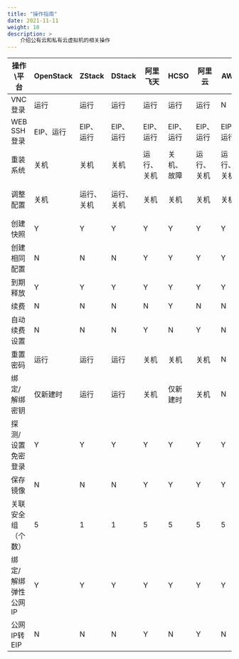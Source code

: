 ```yaml
---
title: "操作指南"
date: 2021-11-11
weight: 10
description: >
    介绍公有云和私有云虚拟机的相关操作
---
```



| 操作\平台       | OpenStack | ZStack | DStack | 阿里飞天   | HCSO   | 阿里云    | AWS    | Azure  | 华为云    | 腾讯云    | UCloud | Google | 天翼云    | 京东云    |
|-------------|-----------|--------|--------|--------|--------|--------|--------|--------|--------|--------|--------|--------|--------|--------|
| VNC登录       | 运行        | 运行     | 运行     | 运行     | 运行     | 运行     | N      | N      | 运行     | 运行     | 运行     | N      | N      | 运行     |
| WEB SSH登录   | EIP、运行    | EIP、运行 | EIP、运行 | EIP、运行 | EIP、运行 | EIP、运行 | EIP、运行 | EIP、运行 | EIP、运行 | EIP、运行 | EIP、运行 | EIP、运行 | EIP、运行 | EIP、运行 |
| 重装系统        | 关机        | 关机     | 关机     | 运行、关机  | 关机、故障  | 运行、关机  | 运行、关机  | 运行、关机  | 关机、故障  | 运行、关机  | 关机     | 关机     | 关机     | 关机     |
| 调整配置        | 关机        | 运行、关机  | 运行、关机  | 关机     | 关机     | 关机     | 关机     | 运行、关机  | 关机     | 关机     | 关机     | 关机     | 关机     | 关机     |
| 创建快照        | Y         | Y      | Y      | Y      | Y      | Y      | Y      | Y      | Y      | Y      | N      | Y      | Y      | Y      |
| 创建相同配置      | N         | N      | N      | Y      | Y      | Y      | Y      | Y      | Y      | Y      | Y      | Y      | Y      | Y      |
| 到期释放        | Y         | Y      | Y      | Y      | Y      | Y      | Y      | Y      | Y      | Y      | Y      | Y      | Y      | Y      |
| 续费          | N         | N      | N      | N      | Y      | N      | N      | N      | Y      | Y      | Y      | N      | N      | Y      |
| 自动续费设置      | N         | N      | N      | Y      | N      | Y      | N      | N      | Y      | Y      | Y      | N      | N      | Y      |
| 重置密码        | 运行        | 运行     | 运行     | 关机     | 关机     | 关机     | N      | 运行     | 关机     | 关机     | 运行     | 关机     | 关机     | 关机     |
| 绑定/解绑密钥     | 仅新建时      | 运行     | 运行     | 关机     | 仅新建时   | 关机     | N      | 运行     | 仅新建时   | 关机     | -      | 关机     | N      | 关机     |
| 探测/设置免密登录   | Y         | Y      | Y      | Y      | Y      | Y      | Y      | Y      | Y      | Y      | Y      | Y      | Y      | Y      |
| 保存镜像        | N         | N      | N      | Y      | Y      | Y      | Y      | Y      | Y      | Y      | N      | Y      | N      | Y      |
| 关联安全组（个数）   | 5         | 1      | 1      | 5      | 5      | 5      | 5      | 1      | 5      | 5      | 1      | 5      | 5      | 5      |
| 绑定/解绑弹性公网IP | Y         | Y      | Y      | Y      | Y      | Y      | Y      | Y      | Y      | Y      | Y      | Y      | Y      | Y      |
| 公网IP转EIP    | N         | N      | N      | Y      | N      | Y      | N      | N      | N      | Y      | N      | N      | N      | N      |